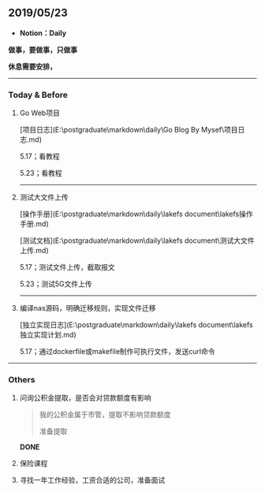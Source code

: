 ## 2019/05/23

+ **Notion：Daily**

**做事，要做事，只做事**

**休息需要安排，**

---

### Today & Before

1. Go Web项目

   [项目日志](E:\postgraduate\markdown\daily\Go Blog By Mysef\项目日志.md)

   5.17；看教程

   5.23；看教程

   ---

2. 测试大文件上传

   [操作手册](E:\postgraduate\markdown\daily\lakefs document\lakefs操作手册.md)

   [测试文档](E:\postgraduate\markdown\daily\lakefs document\测试大文件上传.md)

   5.17；测试文件上传，截取报文

   5.23；测试5G文件上传

   ---

3. 编译nas源码，明确迁移规则，实现文件迁移

   [独立实现日志](E:\postgraduate\markdown\daily\lakefs document\lakefs独立实现计划.md)

   5.17；通过dockerfile或makefile制作可执行文件，发送curl命令

---

### Others

1. 问询公积金提取，是否会对贷款额度有影响

   > 我的公积金属于市管，提取不影响贷款额度
   >
   > 准备提取

   **DONE**

2. 保险课程

3. 寻找一年工作经验，工资合适的公司，准备面试

